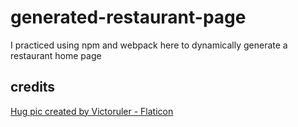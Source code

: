 # generated-restaurant-page
I practiced using npm and webpack here to dynamically generate a restaurant home page

## credits
<a href="https://www.flaticon.com/free-icons/hug" title="hug icons">Hug pic created by Victoruler - Flaticon</a>